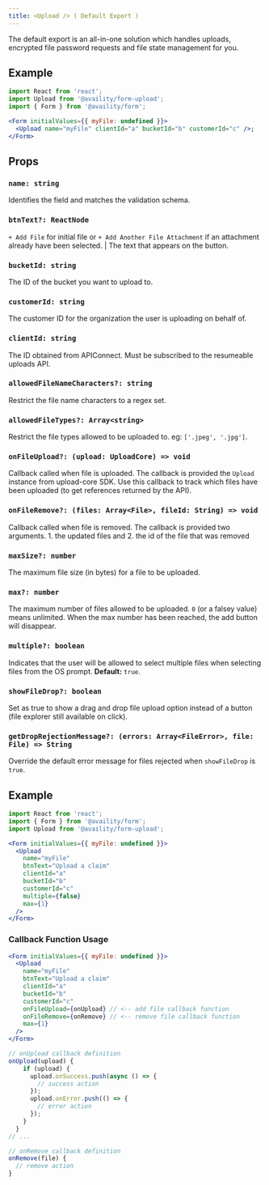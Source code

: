 ```yaml
---
title: <Upload /> ( Default Export )
---
```


The default export is an all-in-one solution which handles uploads, encrypted file password requests and file state management for you.

## Example

```jsx
import React from 'react';
import Upload from '@availity/form-upload';
import { Form } from '@availity/form';

<Form initialValues={{ myFile: undefined }}>
  <Upload name="myFile" clientId="a" bucketId="b" customerId="c" />;
</Form>
```

## Props

### `name: string`

Identifies the field and matches the validation schema.

### `btnText?: ReactNode`

`+ Add File` for initial file or `+ Add Another File Attachment` if an attachment already have been selected. | The text that appears on the button.

### `bucketId: string`

The ID of the bucket you want to upload to.

### `customerId: string`

The customer ID for the organization the user is uploading on behalf of.

### `clientId: string`

The ID obtained from APIConnect. Must be subscribed to the resumeable uploads API.

### `allowedFileNameCharacters?: string`

Restrict the file name characters to a regex set.

### `allowedFileTypes?: Array<string>`

Restrict the file types allowed to be uploaded to. eg: `['.jpeg', '.jpg']`.

### `onFileUpload?: (upload: UploadCore) => void`

Callback called when file is uploaded. The callback is provided the `Upload` instance from upload-core SDK. Use this callback to track which files have been uploaded (to get references returned by the API).

### `onFileRemove?: (files: Array<File>, fileId: String) => void`

Callback called when file is removed. The callback is provided two arguments. 1. the updated files and 2. the id of the file that was removed

### `maxSize?: number`

The maximum file size (in bytes) for a file to be uploaded.

### `max?: number`

The maximum number of files allowed to be uploaded. `0` (or a falsey value) means unlimited. When the max number has been reached, the add button will disappear.

### `multiple?: boolean`

Indicates that the user will be allowed to select multiple files when selecting files from the OS prompt. **Default:** `true`.

### `showFileDrop?: boolean`

Set as true to show a drag and drop file upload option instead of a button (file explorer still available on click).

### `getDropRejectionMessage?: (errors: Array<FileError>, file: File) => String`

Override the default error message for files rejected when `showFileDrop` is `true`.

## Example

```jsx
import React from 'react';
import { Form } from '@availity/form';
import Upload from '@availity/form-upload';

<Form initialValues={{ myFile: undefined }}>
  <Upload
    name="myFile"
    btnText="Upload a claim"
    clientId="a"
    bucketId="b"
    customerId="c"
    multiple={false}
    max={1}
  />
</Form>
```

### Callback Function Usage

```jsx
<Form initialValues={{ myFile: undefined }}>
  <Upload
    name="myFile"
    btnText="Upload a claim"
    clientId="a"
    bucketId="b"
    customerId="c"
    onFileUpload={onUpload} // <-- add file callback function
    onFileRemove={onRemove} // <-- remove file callback function
    max={1}
  />
</Form>

// onUpload callback definition
onUpload(upload) {
    if (upload) {
      upload.onSuccess.push(async () => {
        // success action
      });
      upload.onError.push(() => {
        // error action
      });
    }
  }
// ...

// onRemove callback definition
onRemove(file) {
  // remove action
}
```
